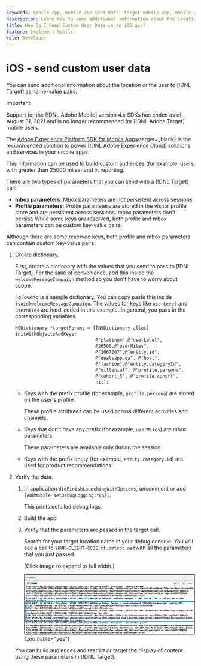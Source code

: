 ```yaml
---
keywords: mobile app, mobile app send data, target mobile app, mobile custom user data, mobile app custom data
description: Learn how to send additional information about the location or the user to [!DNL Adobe Target] as name-value pairs to help you build custom audiences.
title: How Do I Send Custom User Data in an iOS app?
feature: Implement Mobile
role: Developer
---
```

# iOS - send custom user data

You can send additional information about the location or the user to [!DNL Target] as name-value pairs.

>[!IMPORTANT]
>
>Support for the [!DNL Adobe Mobile] version 4.*x* SDKs has ended as of August 31, 2021 and is no longer recommended for [!DNL Adobe Target] mobile users.
>
>The [Adobe Experience Platform SDK for Mobile Apps](https://developer.adobe.com/client-sdks/documentation/){target=_blank} is the recommended solution to power [!DNL Adobe Experience Cloud] solutions and services in your mobile apps.

This information can be used to build custom audiences (for example, users with greater than 25000 miles) and in reporting.

There are two types of parameters that you can send with a [!DNL Target] call:

* **mbox parameters**: Mbox parameters are not persistent across sessions. 
* **Profile parameters**: Profile parameters are stored in the visitor profile store and are persistent across sessions. mbox parameters don't persist. While some keys are reserved, both profile and mbox parameters can be custom key-value pairs.

Although there are some reserved keys, both profile and mbox parameters can contain custom key-value pairs. 

1. Create dictionary.

   First, create a dictionary with the values that you send to pass to [!DNL Target]. For the sake of convenience, add this inside the `welcomeMessageCampaign` method so you don't have to worry about scope.

   Following is a sample dictionary. You can copy paste this inside `(void)welcomeMessageCampaign`. The values for keys like `userLevel` and `userMiles` are hard-coded in this example. In general, you pass in the corresponding variables.

   ```
   NSDictionary *targetParams = [[NSDictionary alloc] initWithObjectsAndKeys: 
                                 @"platinum",@"userLevel", 
                                 @26500,@"userMiles", 
                                 @"1067007",@"entity.id", 
                                 @"dealsapp.qa", @"host", 
                                 @"fashion",@"entity.categoryId", 
                                 @"millenial", @"profile.persona", 
                                 @"cohort_5", @"profile.cohort", 
                                 nil];
   ```

   * Keys with the prefix profile (for example, `profile.persona`) are stored on the user's profile.

      These profile attributes can be used across different activities and channels. 

   * Keys that don't have any prefix (for example, `userMiles`) are mbox parameters.

      These parameters are available only during the session. 

   * Keys with the prefix entity (for example, `entity.category.id`) are used for product recommendations.

1. Verify the data.
   1. In application `didFinishLaunchingWithOptions`, uncomment or add `[ADBMobile setDebugLogging:YES];`.

      This prints detailed debug logs. 
   1. Build the app.
   1. Verify that the parameters are passed in the target call.

      Search for your target location name in your debug console. You will see a call to `YOUR-CLIENT-CODE.tt.omtrdc.net`with all the parameters that you just passed.

      (Click image to expand to full width.)

      ![Target location in the debug console](/help/dev/implement/mobile/assets/mobile-debug.png "Target location in the debug console"){zoomable="yes"}

   You can build audiences and restrict or target the display of content using these parameters in [!DNL Target].
